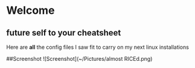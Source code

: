# Welcome
## future self to your cheatsheet

Here are **all** the config files I saw fit to carry on my next linux installations





##Screenshot
![Screenshot](~/Pictures/almost RICEd.png)  
